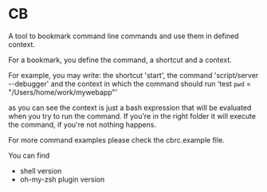 CB
==

A tool to bookmark command line commands and use them in defined context.

For a bookmark, you define the command, a shortcut and a context.

For example, you may write:
the shortcut 'start', the command 'script/server --debugger' and the context in which the command should run 'test `pwd` = "/Users/home/work/mywebapp"'

as you can see the context is just a bash expression that will be evaluated when you try to run the command.
If you're in the right folder it will execute the command, if you're not nothing happens.

For more command examples please check the cbrc.example file.

You can find

- shell version
- oh-my-zsh plugin version
